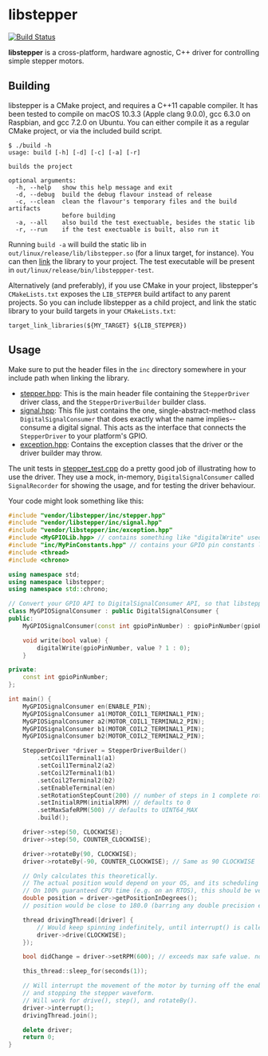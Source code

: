 # libstepper

[![Build Status](https://travis-ci.org/udeyrishi/libstepper.svg?branch=master)](https://travis-ci.org/udeyrishi/libstepper)

**libstepper** is a cross-platform, hardware agnostic, C++ driver for controlling simple stepper motors. 


## Building

libstepper is a CMake project, and requires a C++11 capable compiler. It has been tested to compile on macOS 10.3.3 (Apple clang 9.0.0), gcc 6.3.0 on Raspbian, and gcc 7.2.0 on Ubuntu. You can either compile it as a regular CMake project, or via the included build script.

```
$ ./build -h
usage: build [-h] [-d] [-c] [-a] [-r]

builds the project

optional arguments:
  -h, --help   show this help message and exit
  -d, --debug  build the debug flavour instead of release
  -c, --clean  clean the flavour's temporary files and the build artifacts
               before building
  -a, --all    also build the test exectuable, besides the static lib
  -r, --run    if the test exectuable is built, also run it
```

Running `build -a` will build the static lib in `out/linux/release/lib/libstepper.so` (for a linux target, for instance). You can then [link](https://stackoverflow.com/a/1705972) the library to your project. The test executable will be present in `out/linux/release/bin/libsteppper-test`.

Alternatively (and preferably), if you use CMake in your project, libstepper's `CMakeLists.txt` exposes the `LIB_STEPPER` build artifact to any parent projects. So you can include libstepper as a child project, and link the static library to your build targets in your `CMakeLists.txt`:

```
target_link_libraries(${MY_TARGET} ${LIB_STEPPER})
```

## Usage

Make sure to put the header files in the `inc` directory somewhere in your include path when linking the library.

* [stepper.hpp]: This is the main header file containing the `StepperDriver` driver class, and the `StepperDriverBuilder` builder class.
* [signal.hpp]: This file just contains the one, single-abstract-method class `DigitalSignalConsumer` that does exactly what the name implies--consume a digital signal. This acts as the interface that connects the `StepperDriver` to your platform's GPIO.
* [exception.hpp]: Contains the exception classes that the driver or the driver builder may throw.

The unit tests in [stepper_test.cpp] do a pretty good job of illustrating how to use the driver. They use a mock, in-memory, `DigitalSignalConsumer` called `SignalRecorder` for showing the usage, and for testing the driver behaviour. 

Your code might look something like this:

```cpp
#include "vendor/libstepper/inc/stepper.hpp"
#include "vendor/libstepper/inc/signal.hpp"
#include "vendor/libstepper/inc/exception.hpp"
#include <MyGPIOLib.hpp> // contains something like "digitalWrite" used below
#include "inc/MyPinConstants.hpp" // contains your GPIO pin constants like the ones used below
#include <thread>
#include <chrono>

using namespace std;
using namespace libstepper;
using namespace std::chrono;

// Convert your GPIO API to DigitalSignalConsumer API, so that libstepper can interface with it
class MyGPIOSignalConsumer : public DigitalSignalConsumer {
public:
    MyGPIOSignalConsumer(const int gpioPinNumber) : gpioPinNumber(gpioPinNumber) {}

    void write(bool value) {
        digitalWrite(gpioPinNumber, value ? 1 : 0);
    }

private:
    const int gpioPinNumber;
};

int main() {
    MyGPIOSignalConsumer en(ENABLE_PIN);
    MyGPIOSignalConsumer a1(MOTOR_COIL1_TERMINAL1_PIN);
    MyGPIOSignalConsumer a2(MOTOR_COIL1_TERMINAL2_PIN);
    MyGPIOSignalConsumer b1(MOTOR_COIL2_TERMINAL1_PIN);
    MyGPIOSignalConsumer b2(MOTOR_COIL2_TERMINAL2_PIN);

    StepperDriver *driver = StepperDriverBuilder()
        .setCoil1Terminal1(a1)
        .setCoil1Terminal2(a2)
        .setCoil2Terminal1(b1)
        .setCoil2Terminal2(b2)
        .setEnableTerminal(en)
        .setRotationStepCount(200) // number of steps in 1 complete rotation for your stepper
        .setInitialRPM(initialRPM) // defaults to 0
        .setMaxSafeRPM(500) // defaults to UINT64_MAX
        .build();

    driver->step(50, CLOCKWISE);
    driver->step(50, COUNTER_CLOCKWISE);

    driver->rotateBy(90, CLOCKWISE);
    driver->rotateBy(-90, COUNTER_CLOCKWISE); // Same as 90 CLOCKWISE

    // Only calculates this theoretically.
    // The actual position would depend on your OS, and its scheduling policies.
    // On 100% guaranteed CPU time (e.g. on an RTOS), this should be very close to the real position.
    double position = driver->getPositionInDegrees();
    // position would be close to 180.0 (barring any double precision errors).

    thread drivingThread([driver] {
        // Would keep spinning indefinitely, until interrupt() is called from any thread.
        driver->drive(CLOCKWISE);
    });

    bool didChange = driver->setRPM(600); // exceeds max safe value. no-op. didChange == false

    this_thread::sleep_for(seconds(1));

    // Will interrupt the movement of the motor by turning off the enable pin, 
    // and stopping the stepper waveform. 
    // Will work for drive(), step(), and rotateBy().
    driver->interrupt();
    drivingThread.join();

    delete driver;
    return 0;
}
```

[stepper.hpp]: ./inc/stepper.hpp
[signal.hpp]: ./inc/signal.hpp
[exception.hpp]: ./inc/exception.hpp
[stepper_test.cpp]: ./test/stepper_test.cpp